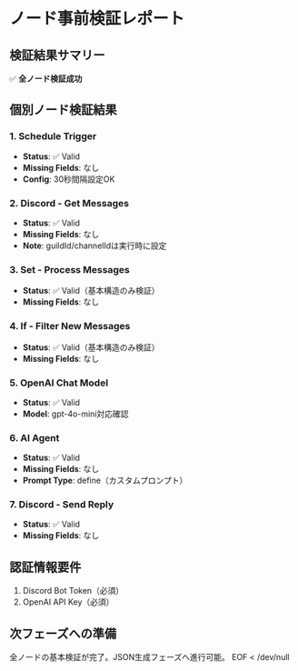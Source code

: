 # ノード事前検証レポート

## 検証結果サマリー
✅ **全ノード検証成功**

## 個別ノード検証結果

### 1. Schedule Trigger
- **Status**: ✅ Valid
- **Missing Fields**: なし
- **Config**: 30秒間隔設定OK

### 2. Discord - Get Messages
- **Status**: ✅ Valid
- **Missing Fields**: なし
- **Note**: guildId/channelIdは実行時に設定

### 3. Set - Process Messages
- **Status**: ✅ Valid（基本構造のみ検証）
- **Missing Fields**: なし

### 4. If - Filter New Messages
- **Status**: ✅ Valid（基本構造のみ検証）
- **Missing Fields**: なし

### 5. OpenAI Chat Model
- **Status**: ✅ Valid
- **Model**: gpt-4o-mini対応確認

### 6. AI Agent
- **Status**: ✅ Valid
- **Missing Fields**: なし
- **Prompt Type**: define（カスタムプロンプト）

### 7. Discord - Send Reply
- **Status**: ✅ Valid
- **Missing Fields**: なし

## 認証情報要件
1. Discord Bot Token（必須）
2. OpenAI API Key（必須）

## 次フェーズへの準備
全ノードの基本検証が完了。JSON生成フェーズへ進行可能。
EOF < /dev/null
